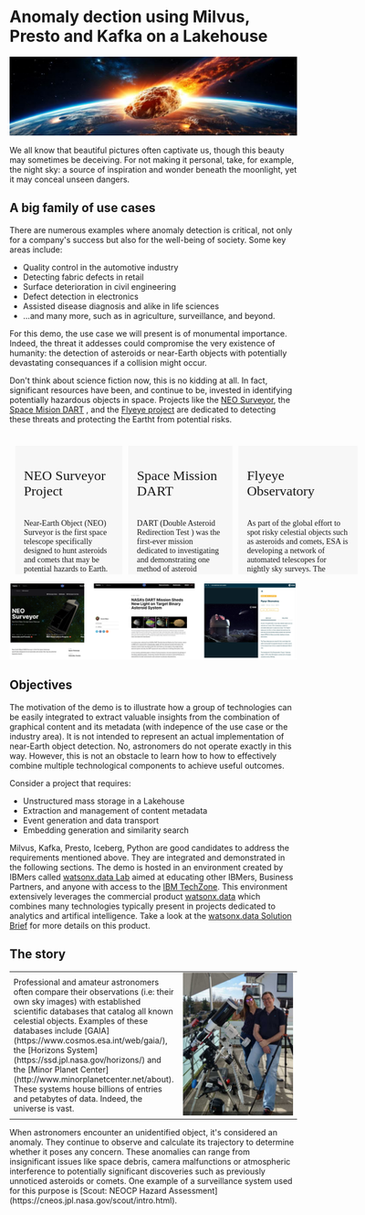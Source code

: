 # Anomaly dection using Milvus, Presto and Kafka on a Lakehouse

![Top](./images/cover1.png "watsonxdata")

We all know that beautiful pictures often captivate us, though this beauty may sometimes be deceiving. For not making it personal, take, for example, the night sky: a source of inspiration and wonder beneath the moonlight, yet it may conceal unseen dangers.

## A big family of use cases

There are numerous examples where anomaly detection is critical, not only for a company's success but also for the well-being of society. Some key areas include:

- Quality control in the automotive industry
- Detecting fabric defects in retail
- Surface deterioration in civil engineering
- Defect detection in electronics
- Assisted disease diagnosis and alike in life sciences
- ...and many more, such as in agriculture, surveillance, and beyond.

For this demo, the use case we will present is of monumental importance. Indeed, the threat it addesses could compromise the very existence of humanity: the detection of asteroids or near-Earth objects with potentially devastating consequances if a collision might occur.

Don't think about science fiction now, this is no kidding at all. In fact,  significant resources have been, and continue to be, invested in identifying potentially hazardous objects in space. Projects like the [NEO Surveyor](https://science.nasa.gov/mission/neo-surveyor/), the [Space Mision DART](https://science.nasa.gov/mission/dart/) , and the [Flyeye project](https://www.esa.int/ESA_Multimedia/Images/2016/10/Flyeye_telescope) are dedicated to detecting these threats and protecting the Eartht from potential risks.

<!-- Row 0 -->
<div style="font-family: 'IBM Plex Sans';">
<table style="float:left; width: 620px; height: 235px; border-spacing: 10px; border-collapse: separate; table-layout: fixed">
    <td style="padding: 15px; text-align:left; vertical-align: text-top; background-color:#F7F7F7; width: 300px; height: 250px;">
        <div style="height: 75px"><p style="font-size: 24px">
<!-- Title -->
NEO Surveyor Project
        </div>
        <div style="height: 125px"><p style="font-size: 14px">
<!-- Description -->
Near-Earth Object (NEO) Surveyor is the first space telescope specifically designed to hunt asteroids and comets that may be potential hazards to Earth.
        </div>
        <div style="height: 25px"><p style="font-size: 12px; text-align: right">
<!-- Duration -->
        </div>
        <div style="height: 10px"><p style="font-size: 12px; text-align: right">
<!-- URL -->
<a href="https://science.nasa.gov/mission/neo-surveyor/">
        <img style="display: inline-block;"src="./images/arrowblue.png"></a>
        </div>
    </td>
    <td style="padding: 15px; text-align:left; vertical-align: text-top; background-color:#F7F7F7; width: 300px; height:250px">
        <div style="height: 75px"><p style="font-size: 24px">
<!-- Title -->
Space Mission DART
</div>
        <div style="height: 125px"><p style="font-size: 14px">
<!-- Abstract -->
DART (Double Asteroid Redirection Test ) was the first-ever mission dedicated to investigating and demonstrating one method of asteroid deflection by changing an asteroid’s motion in space through kinetic impact.
        </div>
        <div style="height: 25px"><p style="font-size: 12px; text-align: right">
        </div>  
        <div style="height: 10px"><p style="font-size: 12px; text-align: right">
<!-- URL -->
<a href="https://science.nasa.gov/mission/dart/">
                 <img style="display: inline-block;"src="./images/arrowblue.png"></a>
        </div>
    </td>
    <td style="padding: 15px; text-align:left; vertical-align: text-top; background-color:#F7F7F7; width: 300px; height: 250px;">
        <div style="height: 75px"><p style="font-size: 24px">
<!-- Title -->
Flyeye Observatory
        </div>
        <div style="height: 125px"><p style="font-size: 14px">
<!-- Description -->
As part of the global effort to spot risky celestial objects such as asteroids and comets, ESA is developing a network of automated telescopes for nightly sky surveys. The ‘Flyeye-1’ telescope is the first in a future network that would scan the entire sky and automatically identify possible new near-Earth objects (NEOs) for follow up and later checking by human astronomers.
        </div>
        <div style="height: 25px"><p style="font-size: 12px; text-align: right">
<!-- Duration -->
        </div>
        <div style="height: 10px"><p style="font-size: 12px; text-align: right">
<!-- URL -->
<a href="https://www.esa.int/ESA_Multimedia/Images/2017/02/Flyeye_Observatory">
        <img style="display: inline-block;"src="./images/arrowblue.png"></a>
        </div>
    </td>

</table>
</div>  

![Missions](./images/missions.png)

## Objectives

The motivation of the demo is to illustrate how a group of technologies can be easily integrated  to extract valuable insights from the combination of graphical content and its metadata (with indepence of the use case or the industry area). It is not intended to represent an actual implementation of near-Earth object detection. No, astronomers do not operate exactly in this way. However, this is not an obstacle to learn how to how to effectively combine multiple technological components to achieve useful outcomes.

Consider a project that requires:

- Unstructured mass storage in a Lakehouse
- Extraction and management of content metadata
- Event generation and data transport
- Embedding generation and similarity search

Milvus, Kafka, Presto, Iceberg, Python are good candidates to address the requirements mentioned above. They are integrated and demonstrated in the following sections.  The demo is hosted in an environment created by IBMers called [watsonx.data Lab](https://ibm.github.io/watsonx-data-lab/) aimed at educating other IBMers, Business Partners, and anyone with access to the [IBM TechZone](https://ibm.github.io/watsonx-data-lab/). This environment extensively leverages the commercial product [watsonx.data](https://www.ibm.com/products/watsonx-data) which combines many technologies typically present in projects dedicated to analytics and artifical intelligence. Take a look at the [watsonx.data Solution Brief](https://www.ibm.com/downloads/cas/4Z1YXEBO) for more details on this product.

## The story
<table>
  <tbody>
    <tr>
      <td style="width: 20%;">Professional and amateur astronomers often compare their observations (i.e: their own sky images) with established scientific databases that catalog all known celestial objects. Examples of these databases include [GAIA](https://www.cosmos.esa.int/web/gaia/), the [Horizons System](https://ssd.jpl.nasa.gov/horizons/) and the [Minor Planet Center](http://www.minorplanetcenter.net/about). These systems house billions of entries and petabytes of data. Indeed, the universe is vast. </td>
      <td style="width: 40%;"> <img src="./images/ergenzingen.jpg" alt="Ergenzingen" title="ergenzingen" style="width:100%"> </td>
    </tr>
  </tbody>
</table>
 When astronomers encounter an unidentified object, it's considered an anomaly. They continue to observe and calculate its trajectory to determine whether it poses any concern. These anomalies can range from insignificant issues like space debris, camera malfunctions or atmospheric interference to potentially significant discoveries such as previously unnoticed asteroids or comets. One example of a surveillance system used for this purpose is [Scout: NEOCP Hazard Assessment](https://cneos.jpl.nasa.gov/scout/intro.html).


